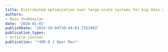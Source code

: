 ```yaml
---
title: Distributed optimization over large-scale systems for big data analytics
authors:
- Reza Shahbazian
date: '2020-01-01'
publishDate: '2024-10-04T10:44:03.735390Z'
publication_types:
- article-journal
publication: '*4OR-Q J Oper Res*'
---
```

